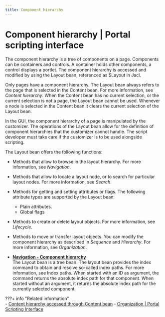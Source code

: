 ```yaml
---
title: Component hierarchy
---
```


# Component hierarchy | Portal scripting interface

The component hierarchy is a tree of components on a page. Components can be containers and controls. A container holds other components, a control displays a portlet. The component hierarchy is accessed and modified by using the Layout bean, referenced as $Layout in Jacl.

Only pages have a component hierarchy. The Layout bean always refers to the page that is selected in the Content bean. For more information, see *Content hierarchy*. When the Content bean has no current selection, or the current selection is not a page, the Layout bean cannot be used. Whenever a node is selected in the Content bean it clears the current selection of the Layout bean.

In the GUI, the component hierarchy of a page is manipulated by the customizer. The operations of the Layout bean allow for the definition of component hierarchies that the customizer cannot handle. The script developer must take care if the customizer is to be used alongside scripting.

The Layout bean offers the following functions:

-   Methods that allow to browse in the layout hierarchy. For more information, see *Navigation*.
-   Methods that allow to locate a layout node, or to search for particular layout nodes. For more information, see *Search*.
-   Methods for getting and setting attributes or flags. The following attribute types are supported by the Layout bean:
    -   Plain attributes.
    -   Global flags
-   Methods to create or delete layout objects. For more information, see *Lifecycle*.
-   Methods to move or transfer layout objects. You can modify the component hierarchy as described in *Sequence* and *Hierarchy*. For more information, see *Organization*.

-   **[Navigation - Component hierarchy](../admin-system/navigation_compnt_hrchy.md)**  
The Layout bean is a tree bean. The layout bean provides the index command to obtain and resolve so-called index paths. For more information, see Index paths. When started with an ID as argument, the command returns the absolute index path for that component. When started without an argument, it returns the absolute index path for the currently selected component.

???+ info "Related information"  
    -   [Content hierarchy accessed through Content bean](../../../../portal_admin_tools/portal_scripting_interface/command_ref_psi/content_hierarchy/index.md)
    -   [Organization | Portal Scripting Interface](../../../../portal_admin_tools/portal_scripting_interface/command_ref_psi/organization.md)

